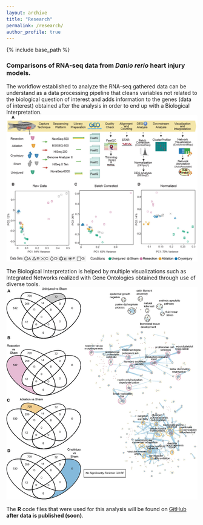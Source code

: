 ```yaml
---
layout: archive
title: "Research"
permalink: /research/
author_profile: true
---
```


{% include base_path %}

### Comparisons of RNA-seq data from *Danio rerio* heart injury models.

The workflow established to analyze the RNA-seq gathered data can be understand as a data processing pipeline that cleans variables not related to the biological question of interest and adds information to the genes (data of interest) obtained after the analysis in order to end up with a Biological Interpretation. ![alt text](images/Figure1_corrected_Shape_and_Index_v4.jpg)


The Biological Interpretation is helped by multiple visualizations such as Integrated Networks realized with Gene Ontologies obtained through use of diverse tools. ![alt text](images/Networks_4.5_3_Injuries.jpg)


The **R** code files that were used for this analysis will be found on <a href="https://github.com/j">GitHub</a> **after data is published (soon)**.
